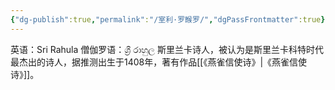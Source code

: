 ```yaml
---
{"dg-publish":true,"permalink":"/室利·罗睺罗/","dgPassFrontmatter":true}
---
```


英语：Sri Rahula
僧伽罗语：ශ්‍රී රාහුල
斯里兰卡诗人，被认为是斯里兰卡科特时代最杰出的诗人，据推测出生于1408年，著有作品[[《燕雀信使诗》\|《燕雀信使诗》]]。